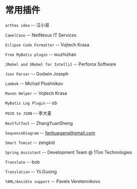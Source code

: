 # 常用插件

`arthas idea` -- 汪小哥

`CamelCase` -- NetNexus IT Services

`Eclipse Code Formatter` -- Vojtech Krasa

`Free MyBatis plugin` -- wuzhizhan

`JRebel and XRebel for IntelliJ` -- Perforce Software

`Json Parser` -- Godwin Joseph

`Lombok` -- Michail Plushnikov

`Maven Helper` -- Vojtech Krasa

`MyBatis Log Plugin` -- ob

`POJO to JSON` -- 李大麦

`RestfulTool` -- ZhangYuanSheng

`SequenceDiagram` -- fanhuagang@gmail.com

`Smart Tomcat` -- zengkid

`Spring Assistant` -- Development Team @ 1Ton Technologies

`Translate` -- bob

`Translation` -- Yii.Guxing

`YAML/Ansible support` -- Pavels Veretennikovs
